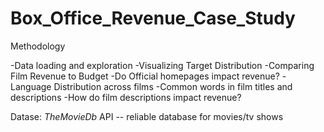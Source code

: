 # Box_Office_Revenue_Case_Study
Methodology

-Data loading and exploration 
-Visualizing Target Distribution
-Comparing Film Revenue to Budget 
-Do Official homepages impact revenue?
-Language Distribution across films
-Common words in film titles and descriptions 
-How do film descriptions impact revenue?




Datase: _TheMovieDb_ API -- reliable database for movies/tv shows

